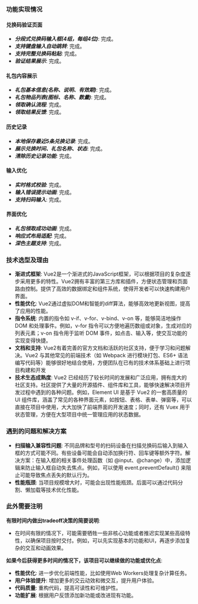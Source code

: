 ### 功能实现情况
#### 兑换码验证页面​
* ​***分段式兑换码输入框(4组，每组4位)***​: 完成。
* ​***支持键盘输入自动跳转***​: 完成。
* ​***支持完整兑换码粘贴***​: 完成。
* ***验证结果展示***​: 完成。

#### 礼包内容展示
* ​***礼包基本信息(名称、说明、有效期)***​: 完成。
* ​***礼包物品列表(图标、名称、数量)***​: 完成。
* ​***领取确认流程***​: 完成。
* ***领取结果反馈***​: 完成。

#### 历史记录
* ​***本地保存最近5条兑换记录***​: 完成。
* ​***展示兑换时间、礼包名称、状态***​: 完成。
* ​***清除历史记录功能***​: 完成。

#### 输入优化
* ​***实时格式校验***​: 完成。
* ​***输入错误提示动画***​: 完成。
* ​***支持扫码输入***​: 完成。

#### 界面优化
* ​***礼包领取成功动画***​: 完成。
* ​***响应式布局适配***​: 完成。
* ​***深色主题支持***​: 完成。



### 技术选型及理由

* ​**渐进式框架**​: Vue2是一个渐进式的JavaScript框架，可以根据项目的复杂度逐步采用更多的特性。Vue2拥有丰富的第三方库和插件，方便状态管理和页面路由控制。提供了高效的数据绑定和组件系统，使得开发者可以快速构建用户界面。
* ​**性能优化**​: Vue2通过虚拟DOM和智能的diff算法，能够高效地更新视图，提高了应用的性能。
* ​**指令系统**​: 内置的指令如 v-if、v-for、v-bind、v-on 等，能够简洁地操作 DOM 和处理事件。例如，v-for 指令可以方便地遍历数组或对象，生成对应的列表元素；v-on 指令用于监听 DOM 事件，如点击、输入等，使交互功能的实现变得快捷。
* ​**文档和支持**​: Vue2有着完善的官方文档和活跃的社区支持，便于学习和问题解决。Vue2 与其他常见的前端技术（如 Webpack 进行模块打包、ES6+ 语法编写代码等）能够很好地结合使用，方便团队在已有的技术体系基础上进行项目构建和开发
* ​**技术生态成熟度**​: Vue2 已经经历了较长时间的发展和广泛应用，拥有庞大的社区支持。社区提供了大量的开源插件、组件库和工具，能够快速解决项目开发过程中遇到的各种问题。例如，Element UI 是基于 Vue2 的一套高质量的 UI 组件库，涵盖了常见的各种界面元素，如按钮、表格、表单、弹窗等，可以直接在项目中使用，大大加快了前端界面的开发速度；同时，还有 Vuex 用于状态管理，方便在大型项目中统一管理应用的状态数据。

### 遇到的问题和解决方案

* ​**扫描输入兼容性问题**​: 不同品牌和型号的扫码设备在扫描兑换码后输入到输入框的方式可能不同。有些设备可能会自动添加换行符、回车键等额外字符。解决方案：在输入框的相关事件处理函数（如 @input、@change）中，添加逻辑来防止输入框自动失去焦点。例如，可以使用 event.preventDefault() 来阻止可能导致焦点丢失的默认行为。
* ​**性能瓶颈**​: 当项目规模增大时，可能会出现性能瓶颈。后面可以通过代码分割、懒加载等技术优化性能。

### 此外需要注明

​**有限时间内做出tradeoff决策的简要说明**​:

* 在时间有限的情况下，可能需要牺牲一些非核心功能或者推迟实现某些高级特性，以确保项目按时交付。例如，可以先实现基本的功能和UI，再逐步添加复杂的交互和动画效果。

​**如果今后获得更多时间的情况下，该项目可以继续做的功能或优化点**​:

* ​**性能优化**​: 进一步优化前端性能，比如使用Web Workers处理复杂计算任务。
* ​**用户体验提升**​: 增加更多的交云动效和微交互，提升用户体验。
* ​**代码质量**​: 重构代码，提高可读性和可维护性。
* ​**功能扩展**​: 根据用户反馈添加新功能或改进现有功能。